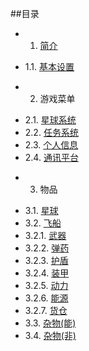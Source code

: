 ##目录

* 1. [简介](01.md)
 - 1.1. [基本设置](01.1.md)
* 2. 游戏菜单
 - 2.1. [星球系统](02.1.md)
 - 2.2. [任务系统](02.2.md)
 - 2.3. [个人信息](02.3.md)
 - 2.4. [通讯平台](02.4.md)
* 3. 物品
 - 3.1. [星球](03.1.md)
 - 3.2. [飞船](03.2.md)
 - 3.2.1. [武器](03.2.1.md)
 - 3.2.2. [弹药](03.2.2.md)
 - 3.2.3. [护盾](03.2.3.md)
 - 3.2.4. [装甲](03.2.4.md)
 - 3.2.5. [动力](03.2.5.md)
 - 3.2.6. [能源](03.2.6.md)
 - 3.2.7. [货仓](03.2.7.md)
 - 3.3. [杂物(能)](03.3.md)
 - 3.4. [杂物(非)](03.4.md)
